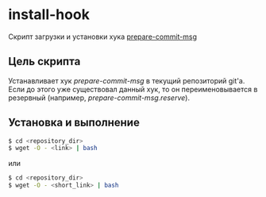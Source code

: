 # install-hook

Скрипт загрузки и установки хука [prepare-commit-msg](https://github.com/Davert94/prepare-commit-msg)

## Цель скрипта

Устанавливает хук _prepare-commit-msg_ в текущий репозиторий git'а.
Если до этого уже существовал данный хук, то он переименовывается в резервный (например, _prepare-commit-msg.reserve_).

## Установка и выполнение

```bash
$ cd <repository_dir>
$ wget -O - <link> | bash
```
или
```bash
$ cd <repository_dir>
$ wget -O - <short_link> | bash
```
